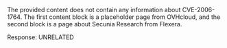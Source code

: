 The provided content does not contain any information about CVE-2006-1764. The first content block is a placeholder page from OVHcloud, and the second block is a page about Secunia Research from Flexera.

Response: UNRELATED